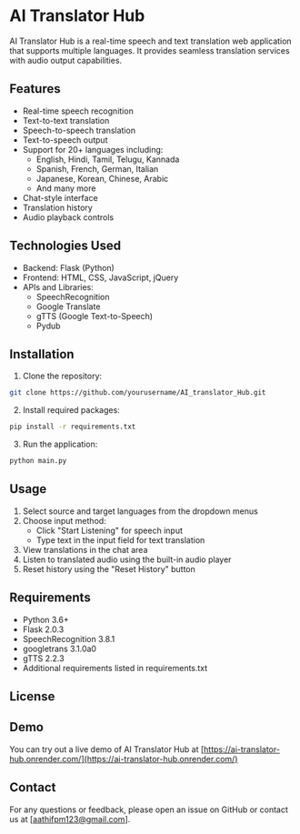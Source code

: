 # AI Translator Hub

AI Translator Hub is a real-time speech and text translation web application that supports multiple languages. It provides seamless translation services with audio output capabilities.

## Features

- Real-time speech recognition
- Text-to-text translation
- Speech-to-speech translation
- Text-to-speech output
- Support for 20+ languages including:
  - English, Hindi, Tamil, Telugu, Kannada
  - Spanish, French, German, Italian
  - Japanese, Korean, Chinese, Arabic
  - And many more
- Chat-style interface
- Translation history
- Audio playback controls

## Technologies Used

- Backend: Flask (Python)
- Frontend: HTML, CSS, JavaScript, jQuery
- APIs and Libraries:
  - SpeechRecognition
  - Google Translate
  - gTTS (Google Text-to-Speech)
  - Pydub

## Installation

1. Clone the repository:
```bash
git clone https://github.com/yourusername/AI_translator_Hub.git
```

2. Install required packages:
```bash
pip install -r requirements.txt
```

3. Run the application:
```bash
python main.py
```

## Usage

1. Select source and target languages from the dropdown menus
2. Choose input method:
   - Click "Start Listening" for speech input
   - Type text in the input field for text translation
3. View translations in the chat area
4. Listen to translated audio using the built-in audio player
5. Reset history using the "Reset History" button

## Requirements

- Python 3.6+
- Flask 2.0.3
- SpeechRecognition 3.8.1
- googletrans 3.1.0a0
- gTTS 2.2.3
- Additional requirements listed in requirements.txt

## License

## Demo

You can try out a live demo of AI Translator Hub at [https://ai-translator-hub.onrender.com/](https://ai-translator-hub.onrender.com/)

## Contact

For any questions or feedback, please open an issue on GitHub or contact us at [aathifpm123@gmail.com].
